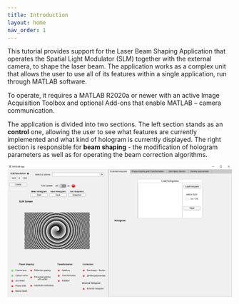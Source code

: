 ```yaml
---
title: Introduction
layout: home
nav_order: 1
---
```


This tutorial provides support for the Laser Beam Shaping Application that operates the Spatial Light Modulator (SLM) together with the external camera, to shape the laser beam. The application works as a complex unit that allows the user to use all of its features within a single application, run through MATLAB software.

To operate, it requires a MATLAB R2020a or newer with an active Image Acquisition Toolbox and optional Add-ons that enable MATLAB – camera communication. 

The application is divided into two sections. The left section stands as an **control** one, allowing the user to see what features are currently implemented and what kind of hologram is currently displayed. The right section is responsible for **beam shaping** - the modification of hologram parameters as well as for operating the beam correction algorithms. 



![](./assets/images/App_overview.png)

